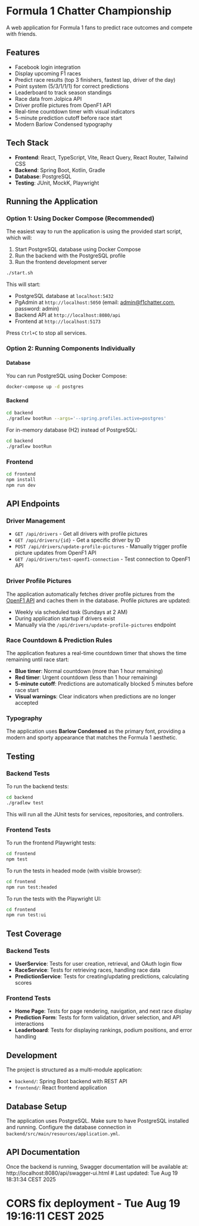 # Formula 1 Chatter Championship

A web application for Formula 1 fans to predict race outcomes and compete with friends.

## Features

- Facebook login integration
- Display upcoming F1 races
- Predict race results (top 3 finishers, fastest lap, driver of the day)
- Point system (5/3/1/1/1) for correct predictions
- Leaderboard to track season standings
- Race data from Jolpica API
- Driver profile pictures from OpenF1 API
- Real-time countdown timer with visual indicators
- 5-minute prediction cutoff before race start
- Modern Barlow Condensed typography

## Tech Stack

- **Frontend**: React, TypeScript, Vite, React Query, React Router, Tailwind CSS
- **Backend**: Spring Boot, Kotlin, Gradle
- **Database**: PostgreSQL
- **Testing**: JUnit, MockK, Playwright

## Running the Application

### Option 1: Using Docker Compose (Recommended)

The easiest way to run the application is using the provided start script, which will:
1. Start PostgreSQL database using Docker Compose
2. Run the backend with the PostgreSQL profile
3. Run the frontend development server

```bash
./start.sh
```

This will start:
- PostgreSQL database at `localhost:5432`
- PgAdmin at `http://localhost:5050` (email: admin@f1chatter.com, password: admin)
- Backend API at `http://localhost:8080/api`
- Frontend at `http://localhost:5173`

Press `Ctrl+C` to stop all services.

### Option 2: Running Components Individually

#### Database
You can run PostgreSQL using Docker Compose:

```bash
docker-compose up -d postgres
```

#### Backend

```bash
cd backend
./gradlew bootRun --args='--spring.profiles.active=postgres'
```

For in-memory database (H2) instead of PostgreSQL:

```bash
cd backend
./gradlew bootRun
```

### Frontend

```bash
cd frontend
npm install
npm run dev
```

## API Endpoints

### Driver Management

- `GET /api/drivers` - Get all drivers with profile pictures
- `GET /api/drivers/{id}` - Get a specific driver by ID
- `POST /api/drivers/update-profile-pictures` - Manually trigger profile picture updates from OpenF1 API
- `GET /api/drivers/test-openf1-connection` - Test connection to OpenF1 API

### Driver Profile Pictures

The application automatically fetches driver profile pictures from the [OpenF1 API](https://openf1.org/) and caches them in the database. Profile pictures are updated:

- Weekly via scheduled task (Sundays at 2 AM)
- During application startup if drivers exist
- Manually via the `/api/drivers/update-profile-pictures` endpoint

### Race Countdown & Prediction Rules

The application features a real-time countdown timer that shows the time remaining until race start:

- **Blue timer**: Normal countdown (more than 1 hour remaining)
- **Red timer**: Urgent countdown (less than 1 hour remaining)
- **5-minute cutoff**: Predictions are automatically blocked 5 minutes before race start
- **Visual warnings**: Clear indicators when predictions are no longer accepted

### Typography

The application uses **Barlow Condensed** as the primary font, providing a modern and sporty appearance that matches the Formula 1 aesthetic.

## Testing

### Backend Tests

To run the backend tests:

```bash
cd backend
./gradlew test
```

This will run all the JUnit tests for services, repositories, and controllers.

### Frontend Tests

To run the frontend Playwright tests:

```bash
cd frontend
npm test
```

To run the tests in headed mode (with visible browser):

```bash
cd frontend
npm run test:headed
```

To run the tests with the Playwright UI:

```bash
cd frontend
npm run test:ui
```

## Test Coverage

### Backend Tests

- **UserService**: Tests for user creation, retrieval, and OAuth login flow
- **RaceService**: Tests for retrieving races, handling race data
- **PredictionService**: Tests for creating/updating predictions, calculating scores

### Frontend Tests

- **Home Page**: Tests for page rendering, navigation, and next race display
- **Prediction Form**: Tests for form validation, driver selection, and API interactions
- **Leaderboard**: Tests for displaying rankings, podium positions, and error handling

## Development

The project is structured as a multi-module application:

- `backend/`: Spring Boot backend with REST API
- `frontend/`: React frontend application

## Database Setup

The application uses PostgreSQL. Make sure to have PostgreSQL installed and running.
Configure the database connection in `backend/src/main/resources/application.yml`.

## API Documentation
Once the backend is running, Swagger documentation will be available at:
http://localhost:8080/api/swagger-ui.html # Last updated: Tue Aug 19 18:31:34 CEST 2025
# CORS fix deployment - Tue Aug 19 19:16:11 CEST 2025
